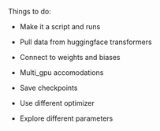 
Things to do:


* Make it a script and runs

* Pull data from huggingface transformers
* Connect to weights and biases
* Multi_gpu accomodations
* Save checkpoints
* Use different optimizer
* Explore different parameters
 
